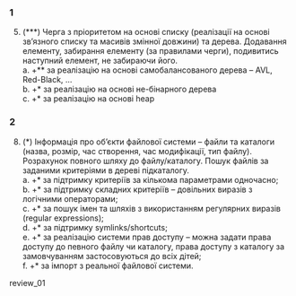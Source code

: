 ### 1
5. (\*\*\*) Черга з пріоритетом на основі списку (реалізації на основі зв’язного списку та масивів змінної довжини) та дерева. Додавання елементу, забирання елементу (за правилами черги), подивитись наступний елемент, не забираючи його.  
a. +\*\* за реалізацію на основі самобалансованого дерева – AVL, Red-Black, …  
b. +\* за реалізацію на основі не-бінарного дерева  
c. +\* за реалізацію на основі heap  
### 2
8. (\*) Інформація про об’єкти файлової системи – файли та каталоги (назва, розмір, час створення, час модифікації, тип файлу). Розрахунок повного шляху до файлу/каталогу. Пошук файлів за заданими критеріями в дереві підкаталогу.  
a. +\* за підтримку критеріїв за кількома параметрами одночасно;  
b. +\* за підтримку складних критеріїв – довільних виразів з логічними операторами;  
c. +\* за пошук імен та шляхів з використанням регулярних виразів (regular expressions);  
d. +\* за підтримку symlinks/shortcuts;  
e. +\* за реалізацію системи прав доступу – можна задати права доступу до певного файлу чи каталогу, права доступу з каталогу за замовчуванням застосовуються до всіх дітей;  
f. +\* за імпорт з реальної файлової системи.  

review_01